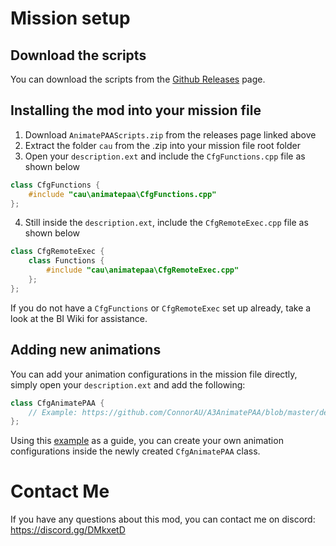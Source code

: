 # Mission setup

## Download the scripts
You can download the scripts from the [Github Releases](https://github.com/ConnorAU/A3AnimatePAA/releases) page.

## Installing the mod into your mission file
1. Download `AnimatePAAScripts.zip` from the releases page linked above
2. Extract the folder `cau` from the .zip into your mission file root folder
3. Open your `description.ext` and include the `CfgFunctions.cpp` file as shown below
```cpp
class CfgFunctions {
    #include "cau\animatepaa\CfgFunctions.cpp"
};
```
4. Still inside the `description.ext`, include the `CfgRemoteExec.cpp` file as shown below
```cpp
class CfgRemoteExec {
    class Functions {
        #include "cau\animatepaa\CfgRemoteExec.cpp"
    };
};
```

If you do not have a `CfgFunctions` or `CfgRemoteExec` set up already, take a look at the BI Wiki for assistance.

## Adding new animations
You can add your animation configurations in the mission file directly, simply open your `description.ext` and add the following:
```cpp
class CfgAnimatePAA {
    // Example: https://github.com/ConnorAU/A3AnimatePAA/blob/master/demo/config.cpp#L26-L44
};
```
Using this [example](https://github.com/ConnorAU/A3AnimatePAA/blob/master/demo/config.cpp#L26-L44) as a guide, you can create your own animation configurations inside the newly created `CfgAnimatePAA` class.

# Contact Me
If you have any questions about this mod, you can contact me on discord: https://discord.gg/DMkxetD